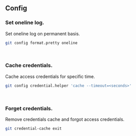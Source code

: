## Config

### Set oneline log.
Set oneline log on permanent basis.
```sh
git config format.pretty oneline
```
<br />

### Cache credentials.
Cache access credentials for specific time.
```sh
git config credential.helper 'cache --timeout=<seconds>'
```
<br />

### Forget credentials.
Remove credentials cache and forgot access credentials.
```sh
git credential-cache exit
```
